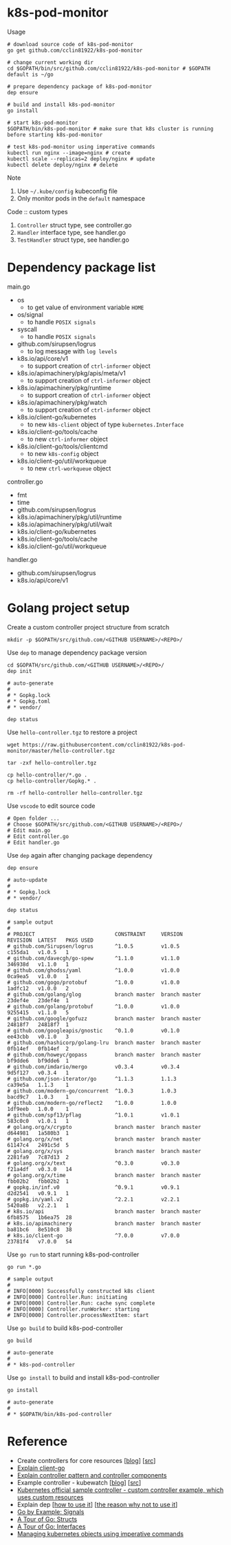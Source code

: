 # k8s-pod-monitor

Usage

```
# download source code of k8s-pod-monitor
go get github.com/cclin81922/k8s-pod-monitor

# change current working dir
cd $GOPATH/bin/src/github.com/cclin81922/k8s-pod-monitor # $GOPATH default is ~/go

# prepare dependency package of k8s-pod-monitor
dep ensure

# build and install k8s-pod-monitor
go install

# start k8s-pod-monitor
$GOPATH/bin/k8s-pod-monitor # make sure that k8s cluster is running before starting k8s-pod-monitor

# test k8s-pod-monitor using imperative commands
kubectl run nginx --image=nginx # create
kubectl scale --replicas=2 deploy/nginx # update
kubectl delete deploy/nginx # delete
```

Note

1. Use `~/.kube/config` kubeconfig file
2. Only monitor pods in the `default` namespace

Code :: custom types

1. `Controller` struct type, see controller.go
2. `Handler` interface type, see handler.go
3. `TestHandler` struct type, see handler.go

# Dependency package list

main.go

* os
  *	 to get value of environment variable `HOME`
* os/signal
  * to handle `POSIX signals`
* syscall
  * to handle `POSIX signals`
* github.com/sirupsen/logrus
  * to log message with `log levels`
* k8s.io/api/core/v1
  * to support creation of `ctrl-informer` object
* k8s.io/apimachinery/pkg/apis/meta/v1
  * to support creation of `ctrl-informer` object
* k8s.io/apimachinery/pkg/runtime
  * to support creation of `ctrl-informer` object
* k8s.io/apimachinery/pkg/watch
  * to support creation of `ctrl-informer` object
* k8s.io/client-go/kubernetes
  * to new `k8s-client` object of type `kubernetes.Interface` 
* k8s.io/client-go/tools/cache
  * to new `ctrl-informer` object
* k8s.io/client-go/tools/clientcmd
  * to new `k8s-config` object
* k8s.io/client-go/util/workqueue
  * to new `ctrl-workqueue` object

controller.go

* fmt
* time
* github.com/sirupsen/logrus
* k8s.io/apimachinery/pkg/util/runtime
* k8s.io/apimachinery/pkg/util/wait
* k8s.io/client-go/kubernetes
* k8s.io/client-go/tools/cache
* k8s.io/client-go/util/workqueue
	
handler.go

* github.com/sirupsen/logrus
* k8s.io/api/core/v1

# Golang project setup

Create a custom controller project structure from scratch

```
mkdir -p $GOPATH/src/github.com/<GITHUB USERNAME>/<REPO>/
```

Use `dep` to manage dependency package version

```
cd $GOPATH/src/github.com/<GITHUB USERNAME>/<REPO>/
dep init

# auto-generate
# 
# * Gopkg.lock
# * Gopkg.toml
# * vendor/

dep status
```

Use `hello-controller.tgz` to restore a project

```
wget https://raw.githubusercontent.com/cclin81922/k8s-pod-monitor/master/hello-controller.tgz

tar -zxf hello-controller.tgz

cp hello-controller/*.go .
cp hello-controller/Gopkg.* .

rm -rf hello-controller hello-controller.tgz
```

Use `vscode` to edit source code

```
# Open folder ...
# Choose $GOPATH/src/github.com/<GITHUB USERNAME>/<REPO>/
# Edit main.go
# Edit controller.go
# Edit handler.go
```

Use `dep` again after changing package dependency

```
dep ensure

# auto-update
# 
# * Gopkg.lock
# * vendor/

dep status

# sample output
#
# PROJECT                          CONSTRAINT     VERSION        REVISION  LATEST   PKGS USED
# github.com/Sirupsen/logrus       ^1.0.5         v1.0.5         c155da1   v1.0.5   1   
# github.com/davecgh/go-spew       ^1.1.0         v1.1.0         346938d   v1.1.0   1   
# github.com/ghodss/yaml           ^1.0.0         v1.0.0         0ca9ea5   v1.0.0   1   
# github.com/gogo/protobuf         ^1.0.0         v1.0.0         1adfc12   v1.0.0   2   
# github.com/golang/glog           branch master  branch master  23def4e   23def4e  1   
# github.com/golang/protobuf       ^1.0.0         v1.0.0         9255415   v1.1.0   5   
# github.com/google/gofuzz         branch master  branch master  24818f7   24818f7  1   
# github.com/googleapis/gnostic    ^0.1.0         v0.1.0         ee43cbb   v0.1.0   3   
# github.com/hashicorp/golang-lru  branch master  branch master  0fb14ef   0fb14ef  2   
# github.com/howeyc/gopass         branch master  branch master  bf9dde6   bf9dde6  1   
# github.com/imdario/mergo         v0.3.4         v0.3.4         9d5f127   v0.3.4   1   
# github.com/json-iterator/go      ^1.1.3         1.1.3          ca39e5a   1.1.3    1   
# github.com/modern-go/concurrent  ^1.0.3         1.0.3          bacd9c7   1.0.3    1   
# github.com/modern-go/reflect2    ^1.0.0         1.0.0          1df9eeb   1.0.0    1   
# github.com/spf13/pflag           ^1.0.1         v1.0.1         583c0c0   v1.0.1   1   
# golang.org/x/crypto              branch master  branch master  d644981   1a580b3  1   
# golang.org/x/net                 branch master  branch master  61147c4   2491c5d  5   
# golang.org/x/sys                 branch master  branch master  2281fa9   7c87d13  2   
# golang.org/x/text                ^0.3.0         v0.3.0         f21a4df   v0.3.0   14  
# golang.org/x/time                branch master  branch master  fbb02b2   fbb02b2  1   
# gopkg.in/inf.v0                  ^0.9.1         v0.9.1         d2d2541   v0.9.1   1   
# gopkg.in/yaml.v2                 ^2.2.1         v2.2.1         5420a8b   v2.2.1   1   
# k8s.io/api                       branch master  branch master  6fb8575   1b6ea75  28  
# k8s.io/apimachinery              branch master  branch master  ba81bc6   8e510c8  38  
# k8s.io/client-go                 ^7.0.0         v7.0.0         23781f4   v7.0.0   54  
```

Use `go run` to start running k8s-pod-controller

```
go run *.go

# sample output
#
# INFO[0000] Successfully constructed k8s client          
# INFO[0000] Controller.Run: initiating                   
# INFO[0000] Controller.Run: cache sync complete          
# INFO[0000] Controller.runWorker: starting               
# INFO[0000] Controller.processNextItem: start       
```

Use `go build` to build k8s-pod-controller

```
go build

# auto-generate
#
# * k8s-pod-controller
```

Use `go install` to build and install k8s-pod-controller

```
go install

# auto-generate
#
# * $GOPATH/bin/k8s-pod-controller
```

# Reference

* Create controllers for core resources [[blog](https://medium.com/@trstringer/create-kubernetes-controllers-for-core-and-custom-resources-62fc35ad64a3)] [[src](https://github.com/trstringer/k8s-controller-core-resource)]
* [Explain client-go](https://www.kubernetes.org.cn/1309.html)
* [Explain controller pattern and controller components](https://engineering.bitnami.com/articles/a-deep-dive-into-kubernetes-controllers.html)
* Example controller - kubewatch [[blog](https://engineering.bitnami.com/articles/kubewatch-an-example-of-kubernetes-custom-controller.html)] [[src](https://github.com/bitnami-labs/kubewatch)]
* [Kubernetes official sample controller - custom controller example, which uses custom resources](https://github.com/kubernetes/sample-controller)
* Explain dep [[how to use it](https://yushuangqi.com/blog/2017/gozui-xin-de-depxiang-jie.html)] [[the reason why not to use it](https://blog.wu-boy.com/2017/03/golang-dependency-management-tool-dep/)]
* [Go by Example: Signals](https://gobyexample.com/signals)
* [A Tour of Go: Structs](https://tour.golang.org/moretypes/2)
* [A Tour of Go: Interfaces](https://tour.golang.org/methods/9)
* [Managing kubernetes objects using imperative commands](https://kubernetes.io/docs/concepts/overview/object-management-kubectl/imperative-command/#how-to-update-objects)
